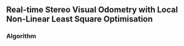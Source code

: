 ## Real-time Stereo Visual Odometry with Local Non-Linear Least Square Optimisation







### Algorithm
 

